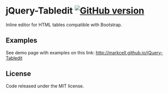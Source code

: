 # jQuery-Tabledit [![GitHub version](https://badge.fury.io/gh/markcell%2FjQuery-Tabledit.svg)](http://badge.fury.io/gh/markcell%2FjQuery-Tabledit)
Inline editor for HTML tables compatible with Bootstrap.

## Examples
See demo page with examples on this link: 
http://markcell.github.io/jQuery-Tabledit

## License
Code released under the MIT license.